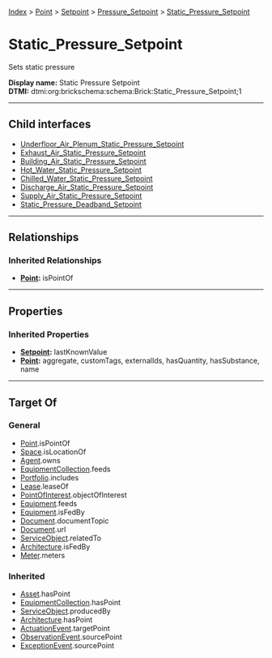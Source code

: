 [Index](../../../../index.md) > [Point](../../../Point.md) > [Setpoint](../../Setpoint.md) > [Pressure_Setpoint](../Pressure_Setpoint.md) > [Static_Pressure_Setpoint](#)
# Static_Pressure_Setpoint

Sets static pressure


**Display name:** Static Pressure Setpoint<br />
**DTMI:** dtmi:org:brickschema:schema:Brick:Static_Pressure_Setpoint;1

---

## Child interfaces
* [Underfloor_Air_Plenum_Static_Pressure_Setpoint](Underfloor_Air_Plenum_Static_Pressure_Setpoint.md)
* [Exhaust_Air_Static_Pressure_Setpoint](Exhaust_Air_Static_Pressure_Setpoint.md)
* [Building_Air_Static_Pressure_Setpoint](Building_Air_Static_Pressure_Setpoint.md)
* [Hot_Water_Static_Pressure_Setpoint](Hot_Water_Static_Pressure_Setpoint.md)
* [Chilled_Water_Static_Pressure_Setpoint](Chilled_Water_Static_Pressure_Setpoint.md)
* [Discharge_Air_Static_Pressure_Setpoint](Discharge_Air_Static_Pressure_Setpoint/Discharge_Air_Static_Pressure_Setpoint.md)
* [Supply_Air_Static_Pressure_Setpoint](Supply_Air_Static_Pressure_Setpoint/Supply_Air_Static_Pressure_Setpoint.md)
* [Static_Pressure_Deadband_Setpoint](Static_Pressure_Deadband_Setpoint/Static_Pressure_Deadband_Setpoint.md)

---

## Relationships

### Inherited Relationships
* **[Point](../../../Point.md):** isPointOf

---

## Properties

### Inherited Properties
* **[Setpoint](../../Setpoint.md):** lastKnownValue
* **[Point](../../../Point.md):** aggregate, customTags, externalIds, hasQuantity, hasSubstance, name

---

## Target Of
### General
* [Point](../../../Point.md).isPointOf
* [Space](../../../../Space/Space.md).isLocationOf
* [Agent](../../../../Agent/Agent.md).owns
* [EquipmentCollection](../../../../Collection/EquipmentCollection.md).feeds
* [Portfolio](../../../../Collection/Portfolio.md).includes
* [Lease](../../../../Event/Lease.md).leaseOf
* [PointOfInterest](../../../../Information/PointOfInterest.md).objectOfInterest
* [Equipment](../../../../Asset/Equipment/Equipment.md).feeds
* [Equipment](../../../../Asset/Equipment/Equipment.md).isFedBy
* [Document](../../../../Information/Document/Document.md).documentTopic
* [Document](../../../../Information/Document/Document.md).url
* [ServiceObject](../../../../Information/ServiceObject/ServiceObject.md).relatedTo
* [Architecture](../../../../Space/Architecture/Architecture.md).isFedBy
* [Meter](../../../../Asset/Equipment/Meter/Meter.md).meters
### Inherited
* [Asset](../../../../Asset/Asset.md).hasPoint
* [EquipmentCollection](../../../../Collection/EquipmentCollection.md).hasPoint
* [ServiceObject](../../../../Information/ServiceObject/ServiceObject.md).producedBy
* [Architecture](../../../../Space/Architecture/Architecture.md).hasPoint
* [ActuationEvent](../../../../Event/PointEvent/ActuationEvent.md).targetPoint
* [ObservationEvent](../../../../Event/PointEvent/ObservationEvent.md).sourcePoint
* [ExceptionEvent](../../../../Event/PointEvent/ExceptionEvent.md).sourcePoint
